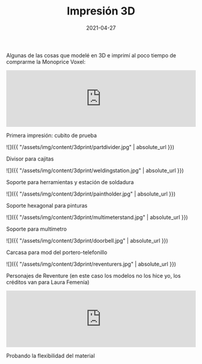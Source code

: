 ﻿---
layout: post
title: Impresión 3D
date: 2021-04-27
description: Imprimiendo cositas con la Monoprice Voxel
img: assets/img/cover/3dprint.jpg
tags: [DIY]
status: published
---

Algunas de las cosas que modelé en 3D e imprimí al poco tiempo de comprarme la Monoprice Voxel:

<div class="video-container">
  <iframe style="width: 100%;" src="https://www.youtube.com/embed/OCbj8OqK3vs?rel=0" frameborder="0" gesture="media" allow="encrypted-media" allowfullscreen></iframe>
</div>
<p class="image-caption">Primera impresión: cubito de prueba</p>

![]({{ "/assets/img/content/3dprint/partdivider.jpg" | absolute_url }})
<p class="image-caption">Divisor para cajitas</p>

![]({{ "/assets/img/content/3dprint/weldingstation.jpg" | absolute_url }})
<p class="image-caption">Soporte para herramientas y estación de soldadura</p>

![]({{ "/assets/img/content/3dprint/paintholder.jpg" | absolute_url }})
<p class="image-caption">Soporte hexagonal para pinturas</p>

![]({{ "/assets/img/content/3dprint/multimeterstand.jpg" | absolute_url }})
<p class="image-caption">Soporte para multímetro</p>

![]({{ "/assets/img/content/3dprint/doorbell.jpg" | absolute_url }})
<p class="image-caption">Carcasa para mod del portero-telefonillo</p>

![]({{ "/assets/img/content/3dprint/reventurers.jpg" | absolute_url }})
<p class="image-caption">Personajes de Reventure (en este caso los modelos no los hice yo, los créditos van para Laura Femenía)</p>

<div class="video-container">
  <iframe style="width: 100%;" src="https://www.youtube.com/embed/xPqvjdH6U14?rel=0" frameborder="0" gesture="media" allow="encrypted-media" allowfullscreen></iframe>
</div>
<p class="image-caption">Probando la flexibilidad del material</p>


<!-- Sample image embed
![]({{ "/assets/img/content/cardcreatorproto.png" | absolute_url }})
<p class="image-caption">Image caption</p>
-->

<!-- Sample blockquote
<blockquote>
Del juego de cartas me olvidé poco después de empezar la aplicación.
</blockquote>
-->

<!-- Sample responsive video embed
<div class="video-container">
  <iframe style="width: 100%;" src="https://www.youtube.com/embed/liMw3yfeTdo?rel=0" frameborder="0" gesture="media" allow="encrypted-media" allowfullscreen></iframe>
</div>
<p class="image-caption">¡Trailer 2.0, con mucho swing!</p>
-->